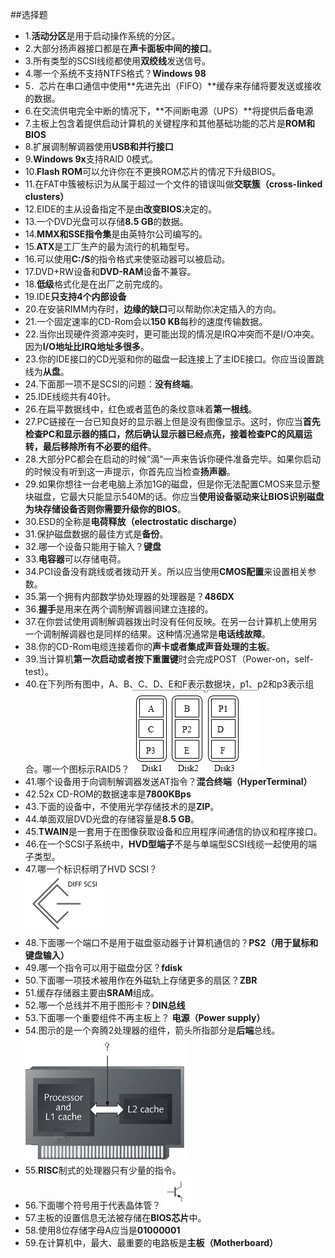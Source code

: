 ##选择题
* 1.**活动分区**是用于启动操作系统的分区。
* 2.大部分扬声器接口都是在**声卡面板中间的接口**。
* 3.所有类型的SCSI线缆都使用**双绞线**发送信号。
* 4.哪一个系统不支持NTFS格式？**Windows 98**
* 5．芯片在串口通信中使用**先进先出（FIFO）**缓存来存储将要发送或接收的数据。
* 6.在交流供电完全中断的情况下，**不间断电源（UPS）**将提供后备电源
* 7.主板上包含着提供启动计算机的关键程序和其他基础功能的芯片是**ROM和BIOS**
* 8.扩展调制解调器使用**USB和并行接口**
* 9.**Windows 9x**支持RAID 0模式。
* 10.**Flash ROM**可以允许你在不更换ROM芯片的情况下升级BIOS。
* 11.在FAT中簇被标识为从属于超过一个文件的错误叫做**交联簇（cross-linked clusters）**
* 12.EIDE的主从设备指定不是由**改变BIOS**决定的。
* 13.一个DVD光盘可以存储**8.5 GB**的数据。
* 14.**MMX和SSE指令集**是由英特尔公司编写的。
* 15.**ATX**是工厂生产的最为流行的机箱型号。
* 16.可以使用**C:/S**的指令格式来使驱动器可以被启动。
* 17.DVD+RW设备和**DVD-RAM**设备不兼容。
* 18.**低级**格式化是在出厂之前完成的。
* 19.IDE**只支持4个内部设备**
* 20.在安装RIMM内存时，**边缘的缺口**可以帮助你决定插入的方向。
* 21.一个固定速率的CD-Rom会以**150 KB**每秒的速度传输数据。
* 22.当你出现硬件资源冲突时，更可能出现的情况是IRQ冲突而不是I/O冲突。因为**I/O地址比IRQ地址多很多**。
* 23.你的IDE接口的CD光驱和你的磁盘一起连接上了主IDE接口。你应当设置跳线为**从盘**。
* 24.下面那一项不是SCSI的问题：**没有终端**。
* 25.IDE线缆共有40针。
* 26.在扁平数据线中，红色或者蓝色的条纹意味着**第一根线**。
* 27.PC链接在一台已知良好的显示器上但是没有图像显示。这时，你应当**首先检查PC和显示器的插口，然后确认显示器已经点亮，接着检查PC的风扇运转，最后移除所有不必要的组件**。
* 28.大部分PC都会在启动的时候”滴“一声来告诉你硬件准备完毕。如果你启动的时候没有听到这一声提示，你首先应当检查**扬声器**。
* 29.如果你想往一台老电脑上添加1G的磁盘，但是你无法配置CMOS来显示整块磁盘，它最大只能显示540M的话。你应当**使用设备驱动来让BIOS识别磁盘为块存储设备否则你需要升级你的BIOS**。
* 30.ESD的全称是**电荷释放（electrostatic discharge）**
* 31.保护磁盘数据的最佳方式是**备份**。
* 32.哪一个设备只能用于输入？**键盘**
* 33.**电容器**可以存储电荷。
* 34.PCI设备没有跳线或者拨动开关。所以应当使用**CMOS配置**来设置相关参数。
* 35.第一个拥有内部数学协处理器的处理器是？**486DX**
* 36.**握手**是用来在两个调制解调器间建立连接的。
* 37.在你尝试使用调制解调器拨出时没有任何反映。在另一台计算机上使用另一个调制解调器也是同样的结果。这种情况通常是**电话线故障**。
* 38.你的CD-Rom电缆连接着你的**声卡或者集成声音处理的主板**。
* 39.当计算机**第一次启动或者按下重置键**时会完成POST（Power-on，self-test）。
* 40.在下列所有图中，A、B、C、D、E和F表示数据块，p1、p2和p3表示组合。哪一个图标示RAID5？
![Image](https://raw.githubusercontent.com/DeckerCHAN/Material-Translation/master/ComputerMechanism/Images/Choose-40.png)
* 41.哪个设备用于向调制解调器发送AT指令？**混合终端（HyperTerminal）**
* 42.52x CD-ROM的数据速率是**7800KBps**
* 43.下面的设备中，不使用光学存储技术的是**ZIP**。
* 44.单面双层DVD光盘的存储容量是**8.5 GB**。
* 45.**TWAIN**是一套用于在图像获取设备和应用程序间通信的协议和程序接口。
* 46.在一个SCSI子系统中，**HVD型端子**不是与单端型SCSI线缆一起使用的端子类型。
* 47.哪一个标识标明了HVD SCSI？  
![Image](https://raw.githubusercontent.com/DeckerCHAN/Material-Translation/master/ComputerMechanism/Images/Choose-66.png)
* 48.下面哪一个端口不是用于磁盘驱动器于计算机通信的？**PS2（用于鼠标和键盘输入）**
* 49.哪一个指令可以用于磁盘分区？**fdisk**
* 50.下面哪一项技术被用作在外磁轨上存储更多的扇区？**ZBR**
* 51.缓存存储器主要由**SRAM**组成。
* 52.哪一个总线并不用于图形卡？**DIN总线**
* 53.下面哪一个重要组件不再主板上？ **电源（Power supply）**
* 54.图示的是一个奔腾2处理器的组件，箭头所指部分是**后端**总线。
![Image](https://raw.githubusercontent.com/DeckerCHAN/Material-Translation/master/ComputerMechanism/Images/Choose-52.png)
* 55.**RISC**制式的处理器只有少量的指令。
* 56.下面哪个符号用于代表晶体管？
![Image](https://raw.githubusercontent.com/DeckerCHAN/Material-Translation/master/ComputerMechanism/Images/Choose-56.png)
* 57.主板的设置信息无法被存储在**BIOS芯片**中。
* 58.使用8位存储字母A应当是**01000001**
* 59.在计算机中，最大、最重要的电路板是**主板（Motherboard）**
